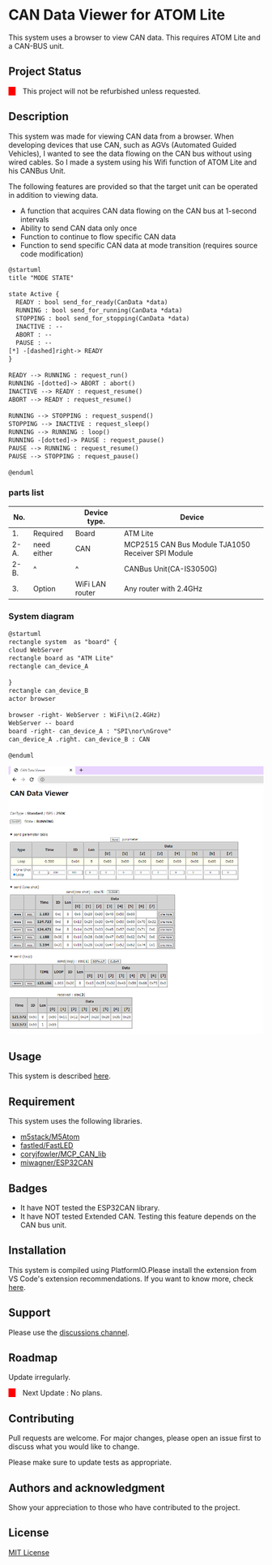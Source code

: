 # CAN Data Viewer for ATOM Lite

<link href='https://raw.githubusercontent.com/MaSiRo-Project-OSS/CAN-Data-Viewer/master/doc/style.css' rel='stylesheet' type='text/css' media='all'>

This system uses a browser to view CAN data. This requires ATOM Lite and a CAN-BUS unit.

## Project Status

<div style="display: flex">
    <div style="width:1em; background-color: red;margin-right:1em;"></div>
    <span style="">This project will not be refurbished unless requested.</span>
</div>


## Description

This system was made for viewing CAN data from a browser.
When developing devices that use CAN, such as AGVs (Automated Guided Vehicles), I wanted to see the data flowing on the CAN bus without using wired cables.
So I made a system using his Wifi function of ATOM Lite and his CANBus Unit.

The following features are provided so that the target unit can be operated in addition to viewing data.

* A function that acquires CAN data flowing on the CAN bus at 1-second intervals
* Ability to send CAN data only once
* Function to continue to flow specific CAN data
* Function to send specific CAN data at mode transition (requires source code modification)


```plantuml
@startuml
title "MODE STATE"

state Active {
  READY : bool send_for_ready(CanData *data)
  RUNNING : bool send_for_running(CanData *data)
  STOPPING : bool send_for_stopping(CanData *data)
  INACTIVE : --
  ABORT : --
  PAUSE : --
[*] -[dashed]right-> READY
}

READY --> RUNNING : request_run()
RUNNING -[dotted]-> ABORT : abort()
INACTIVE --> READY : request_resume()
ABORT --> READY : request_resume()

RUNNING --> STOPPING : request_suspend()
STOPPING --> INACTIVE : request_sleep()
RUNNING --> RUNNING : loop()
RUNNING -[dotted]-> PAUSE : request_pause()
PAUSE --> RUNNING : request_resume()
PAUSE --> STOPPING : request_pause()

@enduml
```

### parts list

| No.  |             | Device type.    | Device                                             |
| ---- | ----------- | --------------- | -------------------------------------------------- |
| 1.   | Required    | Board           | ATM Lite                                           |
| 2-A. | need either | CAN             | MCP2515 CAN Bus Module TJA1050 Receiver SPI Module |
| 2-B. | ^           | ^               | CANBus Unit(CA-IS3050G)                            |
| 3.   | Option      | WiFi LAN router | Any router with 2.4GHz                             |


### System  diagram

```plantuml
@startuml
rectangle system  as "board" {
cloud WebServer
rectangle board as "ATM Lite"
rectangle can_device_A

}
rectangle can_device_B
actor browser

browser -right- WebServer : WiFi\n(2.4GHz)
WebServer -- board
board -right- can_device_A : "SPI\nor\nGrove"
can_device_A .right. can_device_B : CAN

@enduml
```

<img name="Screen shot" src="https://raw.githubusercontent.com/MaSiRo-Project-OSS/CAN-Data-Viewer/master/doc/image/WebPage.png">



## Usage

This system is described [here](./doc/README.md).


## Requirement

This system uses the following libraries.

* [m5stack/M5Atom](https://github.com/m5stack/M5Atom?utm_source=platformio&utm_medium=piohome)
* [fastled/FastLED](https://github.com/Makuna/NeoPixelBus?utm_source=platformio&utm_medium=piohome)
* [coryjfowler/MCP_CAN_lib](https://github.com/coryjfowler/MCP_CAN_lib?utm_source=platformio&utm_medium=piohome)
* [miwagner/ESP32CAN](https://github.com/miwagner/ESP32-Arduino-CAN?utm_source=platformio&utm_medium=piohome)


## Badges

* It have NOT tested the ESP32CAN library.
* It have NOT tested Extended CAN. Testing this feature depends on the CAN bus unit.

## Installation

This system is compiled using PlatformIO.Please install the extension from VS Code's extension recommendations. If you want to know more, check [here](https://docs.platformio.org/en/latest/).

## Support

Please use the [discussions channel](https://github.com/MaSiRo-Project-OSS/CAN-Data-Viewer/discussions).

## Roadmap

Update irregularly.

<div style="display: flex">
    <div style="width:1em; background-color: red;margin-right:1em;"></div>
    <span style="">Next Update&nbsp;:&nbsp; </span>
    <span style="">No plans.</span>
</div>


## Contributing

Pull requests are welcome. For major changes, please open an issue first
to discuss what you would like to change.

Please make sure to update tests as appropriate.

## Authors and acknowledgment

Show your appreciation to those who have contributed to the project.

## License

[MIT License](./LICENSE)
